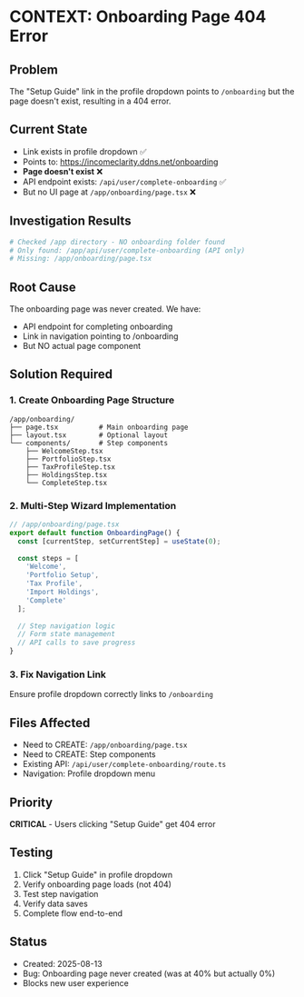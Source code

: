 # CONTEXT: Onboarding Page 404 Error

## Problem
The "Setup Guide" link in the profile dropdown points to `/onboarding` but the page doesn't exist, resulting in a 404 error.

## Current State
- Link exists in profile dropdown ✅
- Points to: https://incomeclarity.ddns.net/onboarding
- **Page doesn't exist** ❌
- API endpoint exists: `/api/user/complete-onboarding` ✅
- But no UI page at `/app/onboarding/page.tsx` ❌

## Investigation Results
```bash
# Checked /app directory - NO onboarding folder found
# Only found: /app/api/user/complete-onboarding (API only)
# Missing: /app/onboarding/page.tsx
```

## Root Cause
The onboarding page was never created. We have:
- API endpoint for completing onboarding
- Link in navigation pointing to /onboarding
- But NO actual page component

## Solution Required

### 1. Create Onboarding Page Structure
```
/app/onboarding/
├── page.tsx          # Main onboarding page
├── layout.tsx        # Optional layout
└── components/       # Step components
    ├── WelcomeStep.tsx
    ├── PortfolioStep.tsx
    ├── TaxProfileStep.tsx
    ├── HoldingsStep.tsx
    └── CompleteStep.tsx
```

### 2. Multi-Step Wizard Implementation
```typescript
// /app/onboarding/page.tsx
export default function OnboardingPage() {
  const [currentStep, setCurrentStep] = useState(0);
  
  const steps = [
    'Welcome',
    'Portfolio Setup',
    'Tax Profile',
    'Import Holdings',
    'Complete'
  ];
  
  // Step navigation logic
  // Form state management
  // API calls to save progress
}
```

### 3. Fix Navigation Link
Ensure profile dropdown correctly links to `/onboarding`

## Files Affected
- Need to CREATE: `/app/onboarding/page.tsx`
- Need to CREATE: Step components
- Existing API: `/api/user/complete-onboarding/route.ts`
- Navigation: Profile dropdown menu

## Priority
**CRITICAL** - Users clicking "Setup Guide" get 404 error

## Testing
1. Click "Setup Guide" in profile dropdown
2. Verify onboarding page loads (not 404)
3. Test step navigation
4. Verify data saves
5. Complete flow end-to-end

## Status
- Created: 2025-08-13
- Bug: Onboarding page never created (was at 40% but actually 0%)
- Blocks new user experience